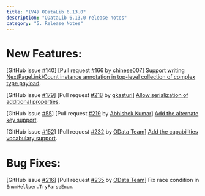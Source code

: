 ```yaml
---
title: "(V4) ODataLib 6.13.0"
description: "ODataLib 6.13.0 release notes"
category: "5. Release Notes"
---
```


# New Features: #
[GitHub issue [#140](https://github.com/OData/odata.net/issues/140)] [Pull request [#166](https://github.com/OData/odata.net/pull/166) by [chinese007](https://github.com/chinese007)] [Support writing NextPageLink/Count instance annotation in top-level collection of complex type payload](http://odata.github.io/odata.net/#06-08-nextpagelinkAndCountForCollection). 

[GitHub issue [#179](https://github.com/OData/odata.net/issues/179)] [Pull request [#218](https://github.com/OData/odata.net/pull/218) by [gkasturi](https://github.com/gkasturi)] [Allow serialization of additional properties](http://odata.github.io/odata.net/#06-11-allow-serialization-of-additional-pproperties).

[GitHub issue [#55](https://github.com/OData/odata.net/issues/55)] [Pull request [#219](https://github.com/OData/odata.net/pull/219) by [Abhishek Kumar](https://github.com/abkmr)] [Add the alternate key support](http://odata.github.io/odata.net/#06-06-alternatekey).

[GitHub issue [#152](https://github.com/OData/odata.net/issues/152)] [Pull request [#232](https://github.com/OData/odata.net/pull/232) by [OData Team](http://odata.github.io)] [Add the capabilities vocabulary support](http://odata.github.io/odata.net/#06-07-capabilitiesVocabulary).

# Bug Fixes: #
[GitHub issue [#216](https://github.com/OData/odata.net/issues/216)] [Pull request [#235](https://github.com/OData/odata.net/pull/235) by [OData Team](http://odata.github.io)] Fix race condition in `EnumHellper.TryParseEnum`.
